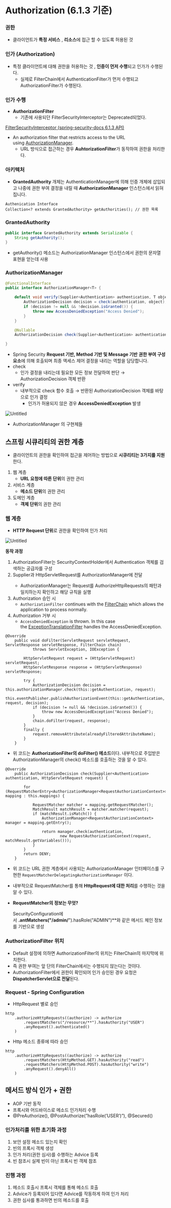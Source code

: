 # Authorization (6.1.3 기준)

### 권한

- 클라이언트가  **특정 서비스** , **리소스**에 접근 할 수 있도록 허용된 것

### 인가 (Authorization)

- 특정 클라이언트에 대해 권한을 허용하는 것 , **인증이 먼저 수행**되고 인가가 수행된다.
    - 실제로 FilterChain에서 AuthenticationFilter가 먼저 수행되고 AuthorizationFilter가 수행된다.

### 인가 수행

- **AuthorizationFilter**
    - 기존에 사용되던 FilterSecurityInterceptor는 Deprecated되었다.

[FilterSecurityInterceptor (spring-security-docs 6.1.3 API)](https://docs.spring.io/spring-security/site/docs/current/api/org/springframework/security/web/access/intercept/FilterSecurityInterceptor.html)

- An authorization filter that restricts access to the URL using [AuthorizationManager](https://docs.spring.io/spring-security/site/docs/current/api/org/springframework/security/authorization/AuthorizationManager.html).
    - URL 방식으로 접근하는 경우 **AuhtorizationFilter**가 동작하여 권한을 처리한다.

### 아키텍처

- **GrantedAuthority** 개체는 AuthenticationManager에 의해 인증 개체에 삽입되고 나중에 권한 부여 결정을 내릴 때 **AuthorizationManager** 인스턴스에서 읽혀집니다.

```
Authenication Interface
Collection<? extends GrantedAuthority> getAuthorities(); // 권한 목록
```

### GrantedAuthority

```java
public interface GrantedAuthority extends Serializable {
	String getAuthority();
}
```

- getAuthority() 메소드는 AuthorizationManager 인스턴스에서 권한의 문자열 표현을 얻는데 사용

### AuthorizationManager

```java
@FunctionalInterface
public interface AuthorizationManager<T> {

	default void verify(Supplier<Authentication> authentication, T object) {
		AuthorizationDecision decision = check(authentication, object);
		if (decision != null && !decision.isGranted()) {
			throw new AccessDeniedException("Access Denied");
		}
	}

	@Nullable
	AuthorizationDecision check(Supplier<Authentication> authentication, T object);

}
```

- Spring Security **Request 기반, Method 기반 및 Message 기반** **권한 부여 구성 요소**에 의해 호출되며 최종 액세스 제어 결정을 내리는 역할을 담당합니다.
- check
    - 인가 결정을 내리는데 필요한 모든 정보 전달하여 판단 → AuthorizationDecision 객체 반환
- verify
    - 내부적으로 check 함수 호출 → 반환된 AuthorizationDecision 객체를 바탕으로 인가 결정
        - 인가가 허용되지 않은 경우 **AccessDeniedException** 발생

![Untitled](https://user-images.githubusercontent.com/84346055/278261361-dd406500-6055-4f57-a430-649306694048.png)

- AuthorizationManager 의 구현체들

## 스프링 시큐리티의 권한 계층

- 클라이언트의 권한을 확인하여 접근을 제어하는 방법으로 **시큐리티는 3가지를 지원**한다.
1. 웹 계층
    - **URL 요청에 따른 단위**의 권한 관리
2. 서비스 계층
    - **메소드 단위**의 권한 관리
3. 도메인 계층
    - **객체 단위**의 권한 관리

### 웹 계층

- **HTTP Request 단위**로 권한을 확인하여 인가 처리

![Untitled](https://user-images.githubusercontent.com/84346055/278261385-cee9be08-e78f-4c9a-9c23-0dc989e7d696.png)

**동작 과정**

1. AuthorizationFilter는 SecurityContextHolder에서 Authentication 객체를 검색하는 공급자를 구성
2. Supplier<Authentication>과 HttpServletRequest를 AuthorizationManager에 전달
    - AuthorizationManager는 Request를 AuthorizeHttpRequests의 패턴과 일치하는지 확인하고 해당 규칙을 실행
3. Authorization 승인 시
    - `AuthorizationFilter` continues with the [FilterChain](https://docs.spring.io/spring-security/reference/servlet/architecture.html#servlet-filters-review) which allows the application to process normally.
4. Authorization 거부 시
    - `AccessDeniedException` is thrown. In this case the [ExceptionTranslationFilter](https://docs.spring.io/spring-security/reference/servlet/architecture.html#servlet-exceptiontranslationfilter) handles the AccessDeniedException.

```
@Override
	public void doFilter(ServletRequest servletRequest, ServletResponse servletResponse, FilterChain chain)
			throws ServletException, IOException {

		HttpServletRequest request = (HttpServletRequest) servletRequest;
		HttpServletResponse response = (HttpServletResponse) servletResponse;

		try {
			AuthorizationDecision decision = this.authorizationManager.check(this::getAuthentication, request);
			this.eventPublisher.publishAuthorizationEvent(this::getAuthentication, request, decision);
			if (decision != null && !decision.isGranted()) {
				throw new AccessDeniedException("Access Denied");
			}
			chain.doFilter(request, response);
		}
		finally {
			request.removeAttribute(alreadyFilteredAttributeName);
		}
	}
```

- 위 코드는 **AuthorizationFilter의 doFilter() 메소드**이다. 내부적으로 주입받은 AuthorizationManager의 check() 메소드를 호출하는 것을 알 수 있다.

```
@Override
	public AuthorizationDecision check(Supplier<Authentication> authentication, HttpServletRequest request) {
		
		for (RequestMatcherEntry<AuthorizationManager<RequestAuthorizationContext>> mapping : this.mappings) {

			RequestMatcher matcher = mapping.getRequestMatcher();
			MatchResult matchResult = matcher.matcher(request);
			if (matchResult.isMatch()) {
				AuthorizationManager<RequestAuthorizationContext> manager = mapping.getEntry();
				
				return manager.check(authentication,
						new RequestAuthorizationContext(request, matchResult.getVariables()));
			}
		}
		return DENY;
	}
```

- 위 코드는 URL 권한 계층에서 사용되는 AuthorizationManager 인터페이스를 구현한 `RequestMatcherDelegatingAuthorizationManager` 이다.
- 내부적으로 RequestMatcher를 통해 **HttpRequest에 대한 처리**를 수행하는 것을 알 수 있다.
- **RequestMatcher의 정보는 무엇?**

  SecurityConfiguration에서 **.antMatchers("/admin/**").hasRole("ADMIN")**와 같은 메서드 체인 정보를 기반으로 생성


### AuthorizationFilter 위치

- Default 설정에 의하면 AuthorizationFilter의 위치는 FilterChain의 마지막에 위치한다.
- 즉 권한 부여는 앞 단의 FilterChain에서는 수행되지 않는다는 것이다.
- AuthorizationFilter에서 권한이 확인되어 인가 승인된 경우 요청은 **DispatcherServlet으로 전달**된다.

### Request - Spring Configuration

- HttpRequest 별로 승인

```
http
    .authorizeHttpRequests((authorize) -> authorize
        .requestMatchers("/resource/**").hasAuthority("USER")
        .anyRequest().authenticated()
    )
```

- Http 메소드 종류에 따라 승인

```
http
    .authorizeHttpRequests((authorize) -> authorize
        .requestMatchers(HttpMethod.GET).hasAuthority("read")
        .requestMatchers(HttpMethod.POST).hasAuthority("write")
        .anyRequest().denyAll()
    )
```

## 메서드 방식 인가 + 권한

- AOP 기반 동작
- 프록시와 어드바이스로 메소드 인가처리 수행
- @PreAuthorize(), @PostAuthorize(”hasRole(’USER’)”), @Secured()

### 인가처리를 위한 초기화 과정

1. 보안 설정 메소드 있는지 확인
2. 빈의 프록시 객체 생성
3. 인가 처리(권한 심사)를 수행하는 Advice 등록
4. 빈 참조시 실제 빈이 아닌 프록시 빈 객체 참조

### 진행 과정

1. 메소드 호출시 프록시 객체를 통해 메소드 호출
2. Advice가 등록되어 있다면 Advice를 작동하게 하여 인가 처리
3. 권한 심사를 통과하면 빈의 메소드를 호출

